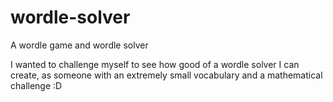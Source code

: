 # wordle-solver
A wordle game and wordle solver

I wanted to challenge myself to see how good of a wordle solver I can create, as someone with an extremely small vocabulary and a mathematical challenge :D